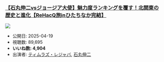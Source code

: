 ### [【石丸伸二vsジョージア大使】魅力度ランキングを覆す！北関東の歴史と進化【ReHacQ旅inひたちなか完結】](https://www.youtube.com/watch?v=ZmUitnuWX8g)
[![](https://img.youtube.com/vi/ZmUitnuWX8g/sddefault.jpg)](https://www.youtube.com/watch?v=ZmUitnuWX8g)
-   公開日: 2025-04-19
-   視聴数: 89,695
-   **いいね数: 4,904**
-   出演者: [ティムラズ・レジャバ](/rehacq_fan/people/ティムラズ・レジャバ "wikilink"), [石丸伸二](/rehacq_fan/people/石丸伸二 "wikilink")

